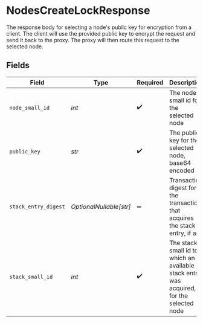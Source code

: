 # NodesCreateLockResponse

The response body for selecting a node's public key for encryption
from a client. The client will use the provided public key to encrypt
the request and send it back to the proxy. The proxy will then route this
request to the selected node.


## Fields

| Field                                                                                    | Type                                                                                     | Required                                                                                 | Description                                                                              |
| ---------------------------------------------------------------------------------------- | ---------------------------------------------------------------------------------------- | ---------------------------------------------------------------------------------------- | ---------------------------------------------------------------------------------------- |
| `node_small_id`                                                                          | *int*                                                                                    | :heavy_check_mark:                                                                       | The node small id for the selected node                                                  |
| `public_key`                                                                             | *str*                                                                                    | :heavy_check_mark:                                                                       | The public key for the selected node, base64 encoded                                     |
| `stack_entry_digest`                                                                     | *OptionalNullable[str]*                                                                  | :heavy_minus_sign:                                                                       | Transaction digest for the transaction that acquires the stack entry, if any             |
| `stack_small_id`                                                                         | *int*                                                                                    | :heavy_check_mark:                                                                       | The stack small id to which an available stack entry was acquired, for the selected node |